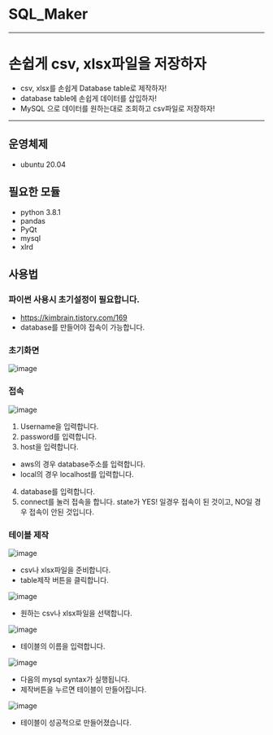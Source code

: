 # SQL_Maker
-------
# 손쉽게 csv, xlsx파일을 저장하자
- csv, xlsx를 손쉽게 Database table로 제작하자!
- database table에 손쉽게 데이터를 삽입하자!
- MySQL 으로 데이터를 원하는대로 조회하고 csv파일로 저장하자!

------
## 운영체제
- ubuntu 20.04

## 필요한 모듈
- python 3.8.1
- pandas
- PyQt
- mysql
- xlrd

## 사용법
### 파이썬 사용시 초기설정이 필요합니다.
- https://kimbrain.tistory.com/169
- database를 만들어야 접속이 가능합니다.

### 초기화면
![image](https://user-images.githubusercontent.com/110883172/205497212-dbfb6c95-cb35-476e-a03c-efb0b576bc11.png)

### 접속
![image](https://user-images.githubusercontent.com/110883172/205497627-bf3aac2f-9fd9-4956-b7d8-7e44599ecd99.png)
1. Username을 입력합니다.
2. password를 입력합니다.
3. host을 입력합니다. 
  - aws의 경우 database주소를 입력합니다. 
  - local의 경우 localhost를 입력합니다.
4. database를 입력합니다.
5. connect를 눌러 접속을 합니다. state가 YES! 일경우 접속이 된 것이고, NO일 경우 접속이 안된 것입니다.


### 테이블 제작
![image](https://user-images.githubusercontent.com/110883172/205497758-64f7ef3b-2205-4e19-97ab-eb7fc443ffbd.png)
- csv나 xlsx파일을 준비합니다.
- table제작 버튼을 클릭합니다.

![image](https://user-images.githubusercontent.com/110883172/205497787-6fdf16bb-ebc8-4194-9ea1-1d5fdefd9d05.png)
- 원하는 csv나 xlsx파일을 선택합니다.

![image](https://user-images.githubusercontent.com/110883172/205497828-25d29aed-dd60-4154-a0a2-fbff87a3dc25.png)
- 테이블의 이름을 입력합니다.

![image](https://user-images.githubusercontent.com/110883172/205497845-1c90177e-0c7e-483b-995d-ebd762a146f1.png)
- 다음의 mysql syntax가 실행됩니다.
- 제작버튼을 누르면 테이블이 만들어집니다.

![image](https://user-images.githubusercontent.com/110883172/205497887-b190d1b5-ee38-442b-8201-6fa273dbd4d0.png)
- 테이블이 성공적으로 만들어졌습니다.


